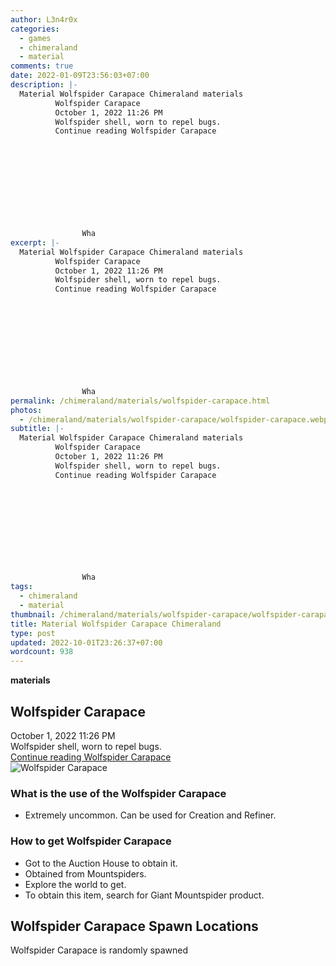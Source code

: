 ```yaml
---
author: L3n4r0x
categories:
  - games
  - chimeraland
  - material
comments: true
date: 2022-01-09T23:56:03+07:00
description: |-
  Material Wolfspider Carapace Chimeraland materials
          Wolfspider Carapace
          October 1, 2022 11:26 PM
          Wolfspider shell, worn to repel bugs.
          Continue reading Wolfspider Carapace
        
        
          
        
      
      
        
          
            
              
                Wha
excerpt: |-
  Material Wolfspider Carapace Chimeraland materials
          Wolfspider Carapace
          October 1, 2022 11:26 PM
          Wolfspider shell, worn to repel bugs.
          Continue reading Wolfspider Carapace
        
        
          
        
      
      
        
          
            
              
                Wha
permalink: /chimeraland/materials/wolfspider-carapace.html
photos:
  - /chimeraland/materials/wolfspider-carapace/wolfspider-carapace.webp
subtitle: |-
  Material Wolfspider Carapace Chimeraland materials
          Wolfspider Carapace
          October 1, 2022 11:26 PM
          Wolfspider shell, worn to repel bugs.
          Continue reading Wolfspider Carapace
        
        
          
        
      
      
        
          
            
              
                Wha
tags:
  - chimeraland
  - material
thumbnail: /chimeraland/materials/wolfspider-carapace/wolfspider-carapace.webp
title: Material Wolfspider Carapace Chimeraland
type: post
updated: 2022-10-01T23:26:37+07:00
wordcount: 938
---
```


<link
  rel="stylesheet"
  href="https://rawcdn.githack.com/dimaslanjaka/Web-Manajemen/870a349/css/bootstrap-5-3-0-alpha3-wrapper.css"
/>
<section id="bootstrap-wrapper">
  <div data-bs-theme="dark">
    <div
      class="row g-0 border rounded overflow-hidden flex-md-row mb-4 shadow-sm position-relative bg-dark text-light"
    >
      <div class="col p-4 d-flex flex-column position-static">
        <strong class="d-inline-block mb-2 text-success">materials</strong>
        <h2 class="mb-0">Wolfspider Carapace</h2>
        <div class="mb-1 text-muted">October 1, 2022 11:26 PM</div>
        <div class="mb-2 border p-1">Wolfspider shell, worn to repel bugs.</div>
        <a
          href="/chimeraland/materials/wolfspider-carapace.html"
          class="stretched-link d-none text-primary"
          >Continue reading Wolfspider Carapace</a
        >
      </div>
      <div class="col-auto d-none d-md-block d-lg-block">
        <img
          src="https://www.webmanajemen.com/chimeraland/materials/wolfspider-carapace/wolfspider-carapace.webp"
          alt="Wolfspider Carapace"
        />
      </div>
    </div>
    <div class="row">
      <div class="col-lg-6 col-12 mb-2">
        <div class="card">
          <div class="card-body">
            <h3 class="card-title">
              What is the use of the Wolfspider Carapace
            </h3>
            <div class="card-text">
              <ul>
                <li>
                  Extremely uncommon. Can be used for Creation and Refiner.
                </li>
              </ul>
            </div>
          </div>
        </div>
      </div>
      <div class="col-lg-6 col-12 mb-2">
        <div class="card">
          <div class="card-body">
            <h3 class="card-title">How to get Wolfspider Carapace</h3>
            <div class="card-text">
              <ul>
                <li>Got to the Auction House to obtain it.</li>
                <li>Obtained from Mountspiders.</li>
                <li>Explore the world to get.</li>
                <li>
                  To obtain this item, search for Giant Mountspider product.
                </li>
              </ul>
            </div>
          </div>
        </div>
      </div>
      <div class="col-12 mb-2">
        <h2>Wolfspider Carapace Spawn Locations</h2>
        <p>Wolfspider Carapace is randomly spawned</p>
      </div>
    </div>
  </div>
</section>